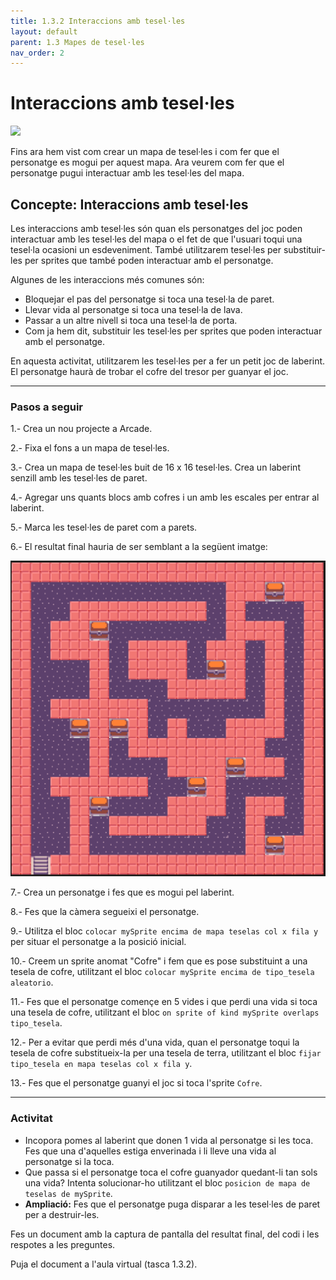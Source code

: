 ```yaml
---
title: 1.3.2 Interaccions amb tesel·les
layout: default 
parent: 1.3 Mapes de tesel·les
nav_order: 2
---
```


# Interaccions amb tesel·les


![](../../images/laberint.gif)

Fins ara hem vist com crear un mapa de tesel·les i com fer que el personatge es mogui per aquest mapa. Ara veurem com fer que el personatge pugui interactuar amb les tesel·les del mapa.

## Concepte: Interaccions amb tesel·les

Les interaccions amb tesel·les són quan els personatges del joc poden interactuar amb les tesel·les del mapa o el fet de que l'usuari toqui una tesel·la ocasioni un esdeveniment. També utilitzarem tesel·les per substituir-les per sprites que també poden interactuar amb el personatge.

Algunes de les interaccions més comunes són:

- Bloquejar el pas del personatge si toca una tesel·la de paret.
- Llevar vida al personatge si toca una tesel·la de lava.
- Passar a un altre nivell si toca una tesel·la de porta.
- Com ja hem dit, substituir les tesel·les per sprites que poden interactuar amb el personatge.

En aquesta activitat, utilitzarem les tesel·les per a fer un petit joc de laberint. El personatge haurà de trobar el cofre del tresor per guanyar el joc.

---

### Pasos a seguir

1.- Crea un nou projecte a Arcade.

2.- Fixa el fons a un mapa de tesel·les.

3.- Crea un mapa de tesel·les buit de 16 x 16 tesel·les. Crea un laberint senzill amb les tesel·les de paret.

4.- Agregar uns quants blocs amb cofres i un amb les escales per entrar al laberint.

5.- Marca les tesel·les de paret com a parets.

6.- El resultat final hauria de ser semblant a la següent imatge:

![Laberint](../../images/laberint.png)

7.- Crea un personatge i fes que es mogui pel laberint.

8.- Fes que la càmera segueixi el personatge.

9.- Utilitza el bloc `colocar mySprite encima de mapa teselas col x fila y` per situar el personatge a la posició inicial.

10.- Creem un sprite anomat "Cofre" i fem que es pose substituint a una tesela de cofre, utilitzant el bloc `colocar mySprite encima de tipo_tesela aleatorio`.

11.- Fes que el personatge començe en 5 vides i que perdi una vida si toca una tesela de cofre, utilitzant el bloc `on sprite of kind mySprite overlaps tipo_tesela`. 

12.- Per a evitar que perdi més d'una vida, quan el personatge toqui la tesela de cofre substitueix-la per una tesela de terra, utilitzant el bloc `fijar tipo_tesela en mapa teselas col x fila y`.

13.- Fes que el personatge guanyi el joc si toca l'sprite `Cofre`.


---

### Activitat

- Incopora pomes al laberint que donen 1 vida al personatge si les toca. Fes que una d'aquelles estiga enverinada i li lleve una vida al personatge si la toca.
- Que passa si el personatge toca el cofre guanyador quedant-li tan sols una vida? Intenta solucionar-ho utilitzant el bloc `posicion de mapa de teselas de mySprite`.
- **Ampliació:** Fes que el personatge puga disparar a les tesel·les de paret per a destruir-les. 

Fes un document amb la captura de pantalla del resultat final, del codi i les respotes a les preguntes.

Puja el document a l'aula virtual (tasca 1.3.2).